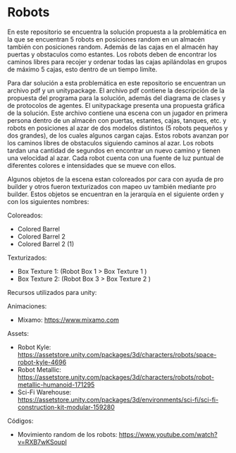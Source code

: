 # Robots

En este repositorio se encuentra la solución propuesta a la problemática en la que se encuentran 5 robots en posiciones random en
un almacén también con posiciones random. Además de las cajas en el almacén hay puertas y obstaculos como estantes.
Los robots deben de encontrar los caminos libres para recojer y ordenar todas las cajas apilándolas en grupos de máximo 5 cajas, esto dentro de un tiempo limíte.

Para dar solución a esta problemática en este repositorio se encuentran un archivo pdf y un unitypackage.
El archivo pdf contiene la descripción de la propuesta del programa para la solución, además del diagrama de clases y de protocolos de agentes.
El unitypackage presenta una propuesta gráfica de la solución. Este archivo contiene una escena con un jugador en primera persona dentro de un almacén
con puertas, estantes, cajas, tanques, etc. y robots en posiciones al azar de dos modelos distintos (5 robots pequeños  y dos grandes), de los cuales algunos cargan cajas. 
Estos robots avanzan por los caminos libres de obstaculos siguiendo caminos al azar. Los robots tardan una cantidad de segundos en encontrar un nuevo camino
y tienen una velocidad al azar. Cada robot cuenta con una fuente de luz puntual de diferentes colores e intensidades que se mueve con ellos.

Algunos objetos de la escena estan coloreados por cara con ayuda de pro builder y otros fueron texturizados con mapeo uv también mediante pro builder.
Estos objetos se encuentran en la jerarquía en el siguiente orden y con los siguientes nombres:

Coloreados:
- Colored Barrel
- Colored Barrel 2
- Colored Barrel 2 (1)

Texturizados:
- Box Texture 1: (Robot Box 1 > Box Texture 1 )
- Box Texture 2: (Robot Box 3 > Box Texture 2 )




Recursos utilizados para unity:

Animaciones:
- Mixamo: https://www.mixamo.com

Assets:
- Robot Kyle: https://assetstore.unity.com/packages/3d/characters/robots/space-robot-kyle-4696
- Robot Metallic: https://assetstore.unity.com/packages/3d/characters/robots/robot-metallic-humanoid-171295
- Sci-Fi Warehouse: https://assetstore.unity.com/packages/3d/environments/sci-fi/sci-fi-construction-kit-modular-159280

Códigos: 
- Movimiento random de los robots: https://www.youtube.com/watch?v=RXB7wKSoupI

